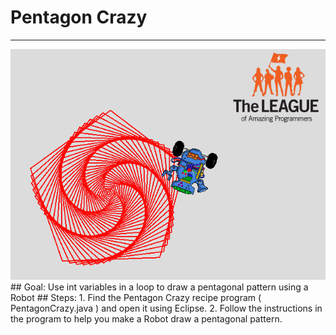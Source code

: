 
# Pentagon Crazy
  <hr/>
  <img alt="pentagon image" src="./images/pentagonCrazy.png"/>
## Goal:
   Use int variables in a loop to draw a pentagonal pattern using a Robot
## Steps:
1. Find the Pentagon Crazy recipe program ( PentagonCrazy.java ) and open it using Eclipse.
2. Follow the instructions in the program to help you make a Robot draw a pentagonal pattern.
  
 

